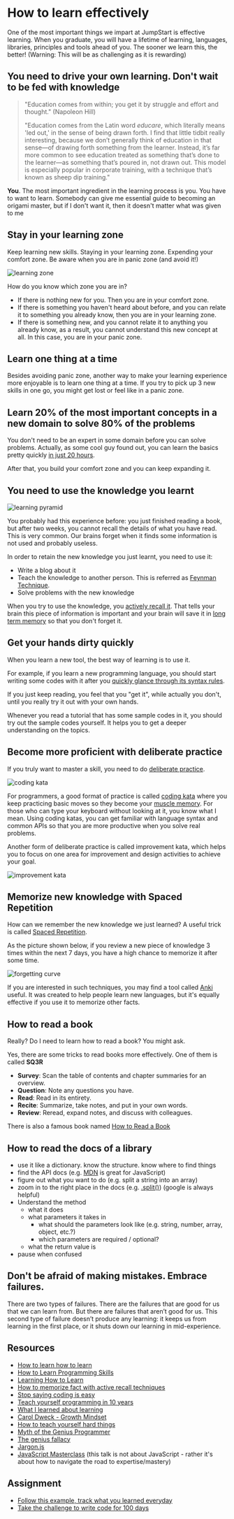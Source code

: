 # How to learn effectively

One of the most important things we impart at JumpStart is effective learning. When you graduate, you will have a lifetime of learning, languages, libraries, principles and tools ahead of you. The sooner we learn this, the better! \(Warning: This will be as challenging as it is rewarding\)

## You need to drive your own learning. Don't wait to be fed with knowledge

> "Education comes from within; you get it by struggle and effort and thought." \(Napoleon Hill\)
>
> "Education comes from the Latin word _educare_, which literally means 'led out,' in the sense of being drawn forth. I find that little tidbit really interesting, because we don’t generally think of education in that sense—of drawing forth something from the learner. Instead, it’s far more common to see education treated as something that’s done to the learner—as something that’s poured in, not drawn out. This model is especially popular in corporate training, with a technique that’s known as sheep dip training."

**You**. The most important ingredient in the learning process is you. You have to want to learn. Somebody can give me essential guide to becoming an origami master, but if I don't want it, then it doesn't matter what was given to me

## Stay in your learning zone

Keep learning new skills. Staying in your learning zone. Expending your comfort zone. Be aware when you are in panic zone \(and avoid it!\)

![learning zone](.gitbook/assets/learning_zone.png)

How do you know which zone you are in?

* If there is nothing new for you. Then you are in your comfort zone.
* If there is something you haven't heard about before, and you can relate it to something you already know, then you are in your learning zone.
* If there is something new, and you cannot relate it to anything you already know, as a result, you cannot understand this new concept at all. In this case, you are in your panic zone.

## Learn one thing at a time

Besides avoiding panic zone, another way to make your learning experience more enjoyable is to learn one thing at a time. If you try to pick up 3 new skills in one go, you might get lost or feel like in a panic zone.

## Learn 20% of the most important concepts in a new domain to solve 80% of the problems

You don't need to be an expert in some domain before you can solve problems. Actually, as some cool guy found out, you can learn the basics pretty quickly [in just 20 hours](https://first20hours.com/).

After that, you build your comfort zone and you can keep expanding it.

## You need to use the knowledge you learnt

![learning pyramid](.gitbook/assets/learning_pyramid.jpg)

You probably had this experience before: you just finished reading a book, but after two weeks, you cannot recall the details of what you have read. This is very common. Our brains forget when it finds some information is not used and probably useless.

In order to retain the new knowledge you just learnt, you need to use it:

* Write a blog about it
* Teach the knowledge to another person. This is referred as [Feynman Technique](https://fs.blog/2012/04/feynman-technique/).
* Solve problems with the new knowledge

When you try to use the knowledge, you [actively recall it](https://en.wikipedia.org/wiki/Active_recall). That tells your brain this piece of information is important and your brain will save it in [long term memory](https://en.wikipedia.org/wiki/Long-term_memory) so that you don't forget it.

## Get your hands dirty quickly

When you learn a new tool, the best way of learning is to use it.

For example, if you learn a new programming language, you should start writing some codes with it after you [quickly glance through its syntax rules](https://learnxinyminutes.com/).

If you just keep reading, you feel that you "get it", while actually you don't, until you really try it out with your own hands.

Whenever you read a tutorial that has some sample codes in it, you should try out the sample codes yourself. It helps you to get a deeper understanding on the topics.

## Become more proficient with deliberate practice

If you truly want to master a skill, you need to do [deliberate practice](https://jamesclear.com/deliberate-practice-theory).

![coding kata](.gitbook/assets/kata.jpg)

For programmers, a good format of practice is called [coding kata](http://codekata.com/) where you keep practicing basic moves so they become your [muscle memory](https://en.wikipedia.org/wiki/Muscle_memory). For those who can type your keyboard without looking at it, you know what I mean. Using coding katas, you can get familiar with language syntax and common APIs so that you are more productive when you solve real problems.

Another form of deliberate practice is called improvement kata, which helps you to focus on one area for improvement and design activities to achieve your goal.

![improvement kata](.gitbook/assets/improvement_kata.png)

## Memorize new knowledge with Spaced Repetition

How can we remember the new knowledge we just learned? A useful trick is called [Spaced Repetition](https://lifeinthefastlane.com/learning-by-spaced-repetition/).

As the picture shown below, if you review a new piece of knowledge 3 times within the next 7 days, you have a high chance to memorize it after some time.

![forgetting curve](.gitbook/assets/forgetting-curve.png)

If you are interested in such techniques, you may find a tool called [Anki](https://apps.ankiweb.net/) useful. It was created to help people learn new languages, but it's equally effective if you use it to memorize other facts.

## How to read a book

Really? Do I need to learn how to read a book? You might ask.

Yes, there are some tricks to read books more effectively. One of them is called **SQ3R**

* **Survey**: Scan the table of contents and chapter summaries for an overview.
* **Question**: Note any questions you have.
* **Read**: Read in its entirety.
* **Recite**: Summarize, take notes, and put in your own words.
* **Review**: Reread, expand notes, and discuss with colleagues.

There is also a famous book named [How to Read a Book](https://www.amazon.com/How-Read-Book-Classic-Intelligent/dp/0671212095)

## How to read the docs of a library

* use it like a dictionary. know the structure. know where to find things
* find the API docs \(e.g. [MDN](https://developer.mozilla.org/en-US/docs/Web/JavaScript/Reference/Global_Objects) is great for JavaScript\)
* figure out what you want to do \(e.g. split a string into an array\)
* zoom in to the right place in the docs \(e.g. [.split\(\)](https://developer.mozilla.org/en-US/docs/Web/JavaScript/Reference/Global_Objects/String/split)\) \(google is always helpful\)
* Understand the method
  * what it does
  * what parameters it takes in
    * what should the parameters look like \(e.g. string, number, array, object, etc.?\)
    * which parameters are required / optional?
  * what the return value is
* pause when confused

## Don't be afraid of making mistakes. Embrace failures.

There are two types of failures. There are the failures that are good for us that we can learn from. But there are failures that aren’t good for us. This second type of failure doesn’t produce any learning: it keeps us from learning in the first place, or it shuts down our learning in mid-experience.

## Resources

* [How to learn how to learn](https://flaviocopes.com/how-to-learn/)
* [How to Learn Programming Skills](https://www.codingblocks.net/podcast/how-to-learn-programming-skills/)
* [Learning How to Learn](https://www.coursera.org/learn/learning-how-to-learn)
* [How to memorize fact with active recall techniques](https://www.youtube.com/watch?v=ukLnPbIffxE)
* [Stop saying coding is easy](https://www.hanselman.com/blog/StopSayingLearningToCodeIsEasy.aspx)
* [Teach yourself programming in 10 years](http://norvig.com/21-days.html)
* [What I learned about learning](https://medium.com/@davified/what-i-learned-in-2017-about-learning-d185f1f38772)
* [Carol Dweck - Growth Mindset](https://www.youtube.com/watch?v=hiiEeMN7vbQ)
* [How to teach yourself hard things](https://jvns.ca/blog/2018/09/01/learning-skills-you-can-practice/)
* [Myth of the Genius Programmer](https://www.youtube.com/watch?v=0SARbwvhupQ)
* [The genius fallacy](http://jxyzabc.blogspot.sg/2017/09/the-genius-fallacy.html)
* [Jargon.js](http://jargon.js.org/)
* [JavaScript Masterclass](https://www.youtube.com/watch?v=v0TFmdO4ZP0) \(this talk is not about JavaScript - rather it's about how to navigate the road to expertise/mastery\)

## Assignment

* [Follow this example, track what you learned everyday](https://github.com/jbranchaud/til)
* [Take the challenge to write code for 100 days](https://www.100daysofcode.com/)

